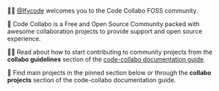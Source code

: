 <!--
## Code Collabo
-->

🙋‍♀️ [@Ifycode](https://github.com/Ifycode) welcomes you to the Code Collabo FOSS community. 

🌈 Code Collabo is a Free and Open Source Community packed with awesome collaboration projects to provide support and open source experience. 

👩‍💻 Read about how to start contributing to community projects from the **collabo guidelines** section of the [code-collabo documentation guide](https://code-collabo.gitbook.io/doc/).

👀 Find main projects in the pinned section below or through the **collabo projects** section of the code-collabo documentation guide.

<!--
## Collabo projects

|[![node-mongo](https://github.com/Ifycode/Ifycode/blob/main/code-collabo/node-mongo-cli.gif?raw=true)](https://code-collabo.gitbook.io/node-mongo/) [node-mongo cli](https://code-collabo.gitbook.io/node-mongo/)| [![styles-library-img](https://user-images.githubusercontent.com/45185388/138577389-57b90219-b8e5-45bf-9b5c-7c11375e107e.png)](https://github.com/code-collabo/styles-library) [styles-library](https://github.com/code-collabo/styles-library)|
|--|--|
-->


<!--

**Here are some ideas to get you started:**

🙋‍♀️ A short introduction - what is your organization all about?
🌈 Contribution guidelines - how can the community get involved?
👩‍💻 Useful resources - where can the community find your docs? Is there anything else the community should know?
🍿 Fun facts - what does your team eat for breakfast?
🧙 Remember, you can do mighty things with the power of [Markdown](https://guides.github.com/features/mastering-markdown/)
-->
